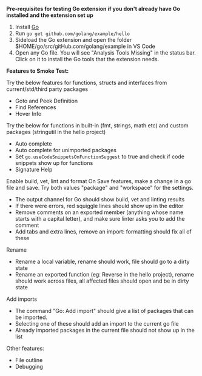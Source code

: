 **Pre-requisites for testing Go extension if you don't already have Go installed
and the extension set up**

1. Install [Go](https://golang.org/doc/install#install)
2. Run `go get github.com/golang/example/hello`
3. Sideload the Go extension and open the folder
   $HOME/go/src/gitHub.com/golang/example in VS Code
4. Open any Go file. You will see "Analysis Tools Missing" in the status bar.
   Click on it to install the Go tools that the extension needs.

**Features to Smoke Test:**

Try the below features for functions, structs and interfaces from
current/std/third party packages

-   Goto and Peek Definition
-   Find References
-   Hover Info

Try the below for functions in built-in (fmt, strings, math etc) and custom
packages (stringutil in the hello project)

-   Auto complete
-   Auto complete for unimported packages
-   Set `go.useCodeSnippetsOnFunctionSuggest` to true and check if code snippets
    show up for functions
-   Signature Help

Enable build, vet, lint and format On Save features, make a change in a go file
and save. Try both values "package" and "workspace" for the settings.

-   The output channel for Go should show build, vet and linting results
-   If there were errors, red squiggle lines should show up in the editor
-   Remove comments on an exported member (anything whose name starts with a
    capital letter), and make sure linter asks you to add the comment
-   Add tabs and extra lines, remove an import: formatting should fix all of
    these

Rename

-   Rename a local variable, rename should work, file should go to a dirty state
-   Rename an exported function (eg: Reverse in the hello project), rename
    should work across files, all affected files should open and be in dirty
    state

Add imports

-   The command "Go: Add import" should give a list of packages that can be
    imported.
-   Selecting one of these should add an import to the current go file
-   Already imported packages in the current file should not show up in the list

Other features:

-   File outline
-   Debugging
